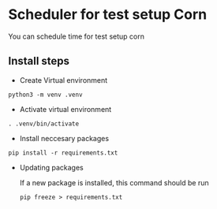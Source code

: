 # Scheduler for test setup Corn #

You can schedule time for test setup corn


## Install steps ##

* Create Virtual environment

`python3 -m venv .venv`

* Activate virtual environment

`. .venv/bin/activate`

* Install neccesary packages

`pip install -r requirements.txt`

* Updating packages

    If a new package is installed, this command should be run
    
    `pip freeze > requirements.txt`